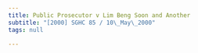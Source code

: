```yaml
---
title: Public Prosecutor v Lim Beng Soon and Another
subtitle: "[2000] SGHC 85 / 10\_May\_2000"
tags: null

---
```


